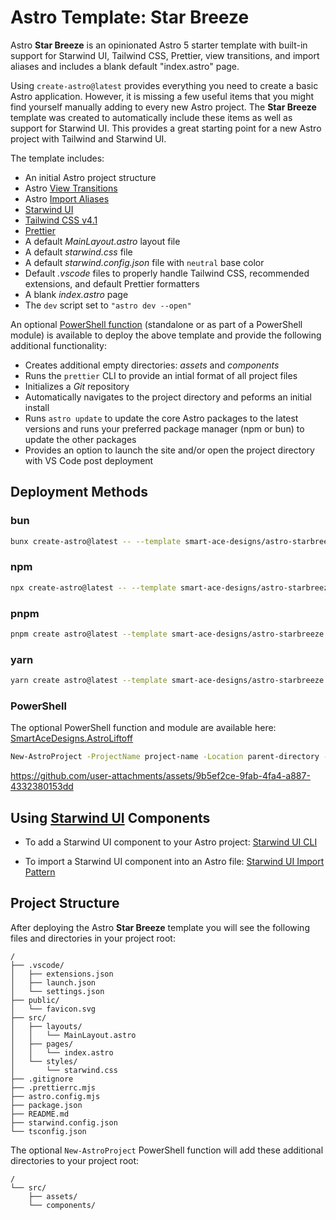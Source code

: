<!-- ASTRO:REMOVE:START -->
# Astro Template: Star Breeze
Astro **Star Breeze** is an opinionated Astro 5 starter template with built-in support for Starwind UI, Tailwind CSS, Prettier, view transitions, and import aliases and includes a blank default "index.astro" page.

Using `create-astro@latest` provides everything you need to create a basic Astro application. However, it is missing a few useful items that you might find yourself manually adding to every new Astro project. The **Star Breeze** template was created to automatically include these items as well as support for Starwind UI. This provides a great starting point for a new Astro project with Tailwind and Starwind UI.

The template includes:
- An initial Astro project structure
- Astro [View Transitions](https://docs.astro.build/en/guides/view-transitions/)
- Astro [Import Aliases](https://docs.astro.build/en/guides/typescript/#import-aliases)
- [Starwind UI](https://starwind.dev/)
- [Tailwind CSS v4.1](https://tailwindcss.com/)
- [Prettier](https://prettier.io/)
- A default _MainLayout.astro_ layout file
- A default _starwind.css_ file
- A default _starwind.config.json_ file with `neutral` base color
- Default _.vscode_ files to properly handle Tailwind CSS, recommended extensions, and default Prettier formatters
- A blank _index.astro_ page
- The `dev` script set to `"astro dev --open"`

An optional [PowerShell function](https://github.com/Smart-Ace-Designs/SmartAceDesigns.AstroLiftoff) (standalone or as part of a PowerShell module) is available to deploy the above template and provide the following additional functionality:
- Creates additional empty directories: _assets_ and _components_
- Runs the `prettier` CLI to provide an intial format of all project files
- Initializes a _Git_ repository
- Automatically navigates to the project directory and peforms an initial install
- Runs `astro update` to update the core Astro packages to the latest versions and runs your preferred package manager (npm or bun) to update the other packages
- Provides an option to launch the site and/or open the project directory with VS Code post deployment

## Deployment Methods
### bun
```sh
bunx create-astro@latest -- --template smart-ace-designs/astro-starbreeze project-name
```
### npm
```sh
npx create-astro@latest -- --template smart-ace-designs/astro-starbreeze project-name
```
### pnpm
```sh
pnpm create astro@latest --template smart-ace-designs/astro-starbreeze project-name
```
### yarn
```sh
yarn create astro@latest --template smart-ace-designs/astro-starbreeze project-name
```
### PowerShell
The optional PowerShell function and module are available here:
[SmartAceDesigns.AstroLiftoff](https://github.com/Smart-Ace-Designs/SmartAceDesigns.AstroLiftoff)

```sh
New-AstroProject -ProjectName project-name -Location parent-directory -Template astro-starbreeze
```

https://github.com/user-attachments/assets/9b5ef2ce-9fab-4fa4-a887-4332380153dd

## Using [Starwind UI](https://starwind.dev/) Components
- To add a Starwind UI component to your Astro project:
[Starwind UI CLI](https://starwind.dev/docs/getting-started/cli/#add)

- To import a Starwind UI component into an Astro file:
[Starwind UI Import Pattern](https://starwind.dev/docs/components/#import-pattern)

## Project Structure
After deploying the Astro **Star Breeze** template you will see the following files and directories in your project root:

```text
/
├── .vscode/
│   ├── extensions.json
│   ├── launch.json
│   └── settings.json
├── public/
│   └── favicon.svg
├── src/
│   ├── layouts/
│   │   └── MainLayout.astro
│   ├── pages/
│   │   └── index.astro
│   └── styles/
│       └── starwind.css
├── .gitignore
├── .prettierrc.mjs
├── astro.config.mjs
├── package.json
├── README.md
├── starwind.config.json
└── tsconfig.json
```

The optional `New-AstroProject` PowerShell function will add these additional directories to your project root:

```text
/
└── src/
    ├── assets/
    └── components/
```
<!-- ASTRO:REMOVE:END -->